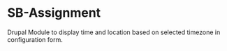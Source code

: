 # SB-Assignment
Drupal Module to display time and location based on selected timezone in configuration form.
